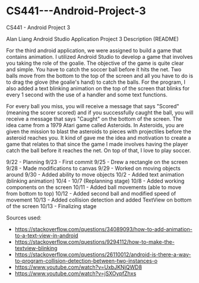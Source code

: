 # CS441---Android-Project-3
CS441 - Android Project 3

Alan Liang
Android Studio Application 
Project 3 Description (README)

For the third android application, we were assigned to build a game that contains animation. I utilized Android Studio to develop a game that involves you taking the role of the goalie. The objective of the game is quite clear and simple. You have to catch the soccer ball before it hits the net. Two balls move from the bottom to the top of the screen and all you have to do is to drag the glove (the goalie's hand) to catch the balls. For the program, I also added a text blinking animation on the top of the screen that blinks for every 1 second with the use of a handler and some text functions.

For every ball you miss, you will receive a message that says "Scored" (meaning the scorer scored) and if you successfully caught the ball, you will receive a message that says "Caught" on the bottom of the screen. The idea came from a 1979 Atari game called Asteroids. In Asteroids, you are given the mission to blast the asteroids to pieces with projectiles before the asteroid reaches you. It kind of gave me the idea and motivation to create a game that relates to that since the game I made involves having the player catch the ball before it reaches the net. On top of that, I love to play soccer. 

9/22 - Planning
9/23 - First commit
9/25 - Drew a rectangle on the screen 
9/28 - Made modifications to canvas
9/29 - Worked on moving objects around
9/30 - Added ability to move objects
10/2 - Added text animation (blinking animation)
10/4 - 10/7 (Replanning stage)
10/8 - Added working components on the screen
10/11 - Added ball movements (able to move from bottom to top)
10/12 - Added second ball and modified speed of movement
10/13 - Added collision detection and added TextView on bottom of the screen
10/13 - Finalizing stage

Sources used:
- https://stackoverflow.com/questions/34089093/how-to-add-animation-to-a-text-view-in-android
- https://stackoverflow.com/questions/9294112/how-to-make-the-textview-blinking
- https://stackoverflow.com/questions/26110012/android-is-there-a-way-to-program-collision-detection-between-two-instances-o
- https://www.youtube.com/watch?v=UxbJKNjQWD8
- https://www.youtube.com/watch?v=jSXOypfZhxs
